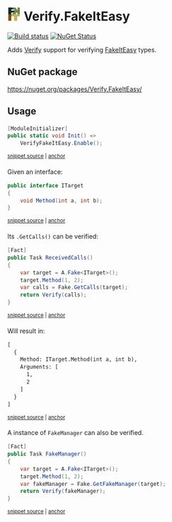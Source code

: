 # <img src="/src/icon.png" height="30px"> Verify.FakeItEasy

[![Build status](https://ci.appveyor.com/api/projects/status/gla1okqvccljt4a8?svg=true)](https://ci.appveyor.com/project/SimonCropp/Verify-FakeItEasy)
[![NuGet Status](https://img.shields.io/nuget/v/Verify.FakeItEasy.svg)](https://www.nuget.org/packages/Verify.FakeItEasy/)

Adds [Verify](https://github.com/VerifyTests/Verify) support for verifying [FakeItEasy](https://fakeiteasy.github.io/) types.


## NuGet package

https://nuget.org/packages/Verify.FakeItEasy/


## Usage

<!-- snippet: enable -->
<a id='snippet-enable'></a>
```cs
[ModuleInitializer]
public static void Init() =>
    VerifyFakeItEasy.Enable();
```
<sup><a href='/src/Tests/ModuleInitializer.cs#L3-L9' title='Snippet source file'>snippet source</a> | <a href='#snippet-enable' title='Start of snippet'>anchor</a></sup>
<!-- endSnippet -->

Given an interface:

<!-- snippet: ITarget.cs -->
<a id='snippet-ITarget.cs'></a>
```cs
public interface ITarget
{
    void Method(int a, int b);
}
```
<sup><a href='/src/Tests/ITarget.cs#L1-L4' title='Snippet source file'>snippet source</a> | <a href='#snippet-ITarget.cs' title='Start of snippet'>anchor</a></sup>
<!-- endSnippet -->

Its `.GetCalls()` can be verified:

<!-- snippet: ReceivedCalls -->
<a id='snippet-receivedcalls'></a>
```cs
[Fact]
public Task ReceivedCalls()
{
    var target = A.Fake<ITarget>();
    target.Method(1, 2);
    var calls = Fake.GetCalls(target);
    return Verify(calls);
}
```
<sup><a href='/src/Tests/Tests.cs#L6-L17' title='Snippet source file'>snippet source</a> | <a href='#snippet-receivedcalls' title='Start of snippet'>anchor</a></sup>
<!-- endSnippet -->

Will result in:

<!-- snippet: Tests.ReceivedCalls.verified.txt -->
<a id='snippet-Tests.ReceivedCalls.verified.txt'></a>
```txt
[
  {
    Method: ITarget.Method(int a, int b),
    Arguments: [
      1,
      2
    ]
  }
]
```
<sup><a href='/src/Tests/Tests.ReceivedCalls.verified.txt#L1-L9' title='Snippet source file'>snippet source</a> | <a href='#snippet-Tests.ReceivedCalls.verified.txt' title='Start of snippet'>anchor</a></sup>
<!-- endSnippet -->

A instance of `FakeManager` can also be verified.

<!-- snippet: FakeManager -->
<a id='snippet-fakemanager'></a>
```cs
[Fact]
public Task FakeManager()
{
    var target = A.Fake<ITarget>();
    target.Method(1, 2);
    var fakeManager = Fake.GetFakeManager(target);
    return Verify(fakeManager);
}
```
<sup><a href='/src/Tests/Tests.cs#L19-L30' title='Snippet source file'>snippet source</a> | <a href='#snippet-fakemanager' title='Start of snippet'>anchor</a></sup>
<!-- endSnippet -->
